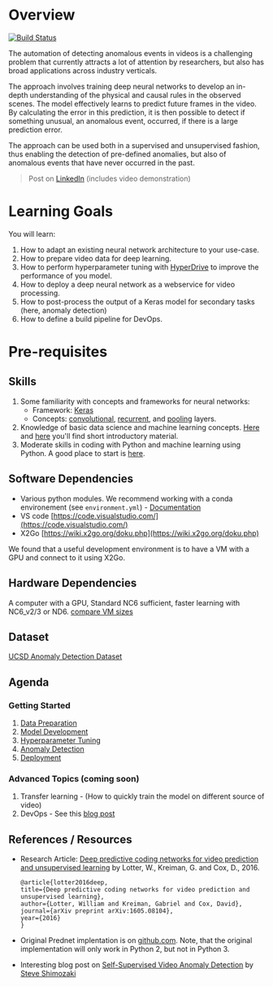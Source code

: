# Overview
[![Build Status](https://dev.azure.com/aidemos/MLOps/_apis/build/status/Microsoft.MLOps_VideoAnomalyDetection?branchName=master)](https://dev.azure.com/aidemos/MLOps/_build/latest?definitionId=88?branchName=master)

The automation of detecting anomalous events in videos is a challenging problem that currently attracts a lot of attention by researchers, but also has broad applications across industry verticals.  

The approach involves training deep neural networks to develop an in-depth understanding of the physical and causal rules in the observed scenes. The model effectively learns to predict future frames in the video. By calculating the error in this prediction, it is then possible to detect if something unusual, an anomalous event, occurred, if there is a large prediction error.  

The approach can be used both in a supervised and unsupervised fashion, thus enabling the detection of pre-defined anomalies, but also of anomalous events that have never occurred in the past. 

> Post on [LinkedIn](https://www.linkedin.com/feed/update/urn:li:activity:6512538611181846528) (includes video demonstration)

# Learning Goals

You will learn:
1. How to adapt an existing neural network architecture to your use-case.
1. How to prepare video data for deep learning. 
1. How to perform hyperparameter tuning with [HyperDrive](https://azure.microsoft.com/en-us/blog/experimentation-using-azure-machine-learning/) to improve the performance of you model.
1. How to deploy a deep neural network as a webservice for video processing. 
1. How to post-process the output of a Keras model for secondary tasks (here, anomaly detection)
2. How to define a build pipeline for DevOps.


# Pre-requisites

## Skills

1. Some familiarity with concepts and frameworks for neural networks:
	- Framework: [Keras](https://keras.io/)
	- Concepts: [convolutional](https://keras.io/layers/convolutional/), [recurrent](https://keras.io/layers/recurrent/), and [pooling](https://keras.io/layers/pooling/) layers.
2. Knowledge of basic data science and machine learning concepts. [Here](https://www.youtube.com/watch?v=gNV9EqwXCpw) and [here](https://www.youtube.com/watch?v=GBDSBInvz08) you'll find short introductory material.
3. Moderate skills in coding with Python and machine learning using Python. A good place to start is [here](https://www.youtube.com/watch?v=-Rf4fZDQ0yw&list=PLjgj6kdf_snaw8QnlhK5f3DzFDFKDU5f4).

## Software Dependencies

- Various python modules. We recommend working with a conda environement (see `environment.yml`) - [Documentation](https://conda.io/projects/conda/en/latest/user-guide/tasks/manage-environments.html)
- VS code [https://code.visualstudio.com/](https://code.visualstudio.com/)
- X2Go [https://wiki.x2go.org/doku.php](https://wiki.x2go.org/doku.php)

We found that a useful development environment is to have a VM with a GPU and connect to it using X2Go.

## Hardware Dependencies

A computer with a GPU, Standard NC6 sufficient, faster learning with NC6_v2/3 or ND6. [compare VM sizes](https://docs.microsoft.com/en-us/azure/virtual-machines/windows/sizes-gpu)

## Dataset

[UCSD Anomaly Detection Dataset](http://www.svcl.ucsd.edu/projects/anomaly/dataset.htm)

## Agenda

### Getting Started

1. [Data Preparation](./docs/data_prep_w_pillow.md)
2. [Model Development](./docs/model_development.md)
3. [Hyperparameter Tuning](./docs/hyperparameter_tuning.md)
4. [Anomaly Detection](./docs/anomaly_detection.md)
5. [Deployment](./docs/deployment.md)

### Advanced Topics (coming soon)

1. Transfer learning - (How to quickly train the model on different source of video)
1. DevOps - See this [blog post](https://azure.microsoft.com/en-us/blog/breaking-the-wall-between-data-scientists-and-app-developers-with-azure-devops/)

## References / Resources

- Research Article: [Deep predictive coding networks for video prediction and unsupervised learning](https://arxiv.org/abs/1605.08104) by Lotter, W., Kreiman, G. and Cox, D., 2016.

	```
	@article{lotter2016deep,
	title={Deep predictive coding networks for video prediction and unsupervised learning},
	author={Lotter, William and Kreiman, Gabriel and Cox, David},
	journal={arXiv preprint arXiv:1605.08104},
	year={2016}
	}
	```
- Original Prednet implentation is on [github.com](https://coxlab.github.io/prednet/). Note, that the original implementation will only work in Python 2, but not in Python 3.

- Interesting blog post on [Self-Supervised Video Anomaly Detection](https://launchpad.ai/blog/video-anomaly-detection) by [Steve Shimozaki](https://launchpad.ai/blog?author=590f381c3e00bed4273e304b) 
